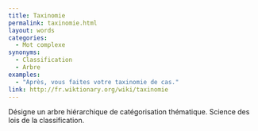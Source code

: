 ```yaml
---
title: Taxinomie
permalink: taxinomie.html
layout: words
categories:
  - Mot complexe
synonyms:
  - Classification
  - Arbre
examples:
  - "Après, vous faites votre taxinomie de cas."
link: http://fr.wiktionary.org/wiki/taxinomie
---
```


Désigne un arbre hiérarchique de catégorisation thématique. Science des lois de la classification.

